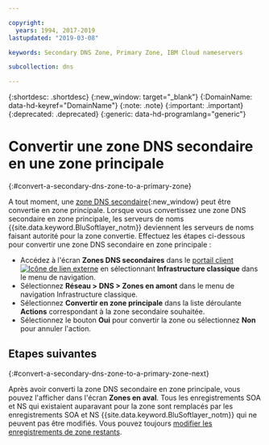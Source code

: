 ```yaml
---

copyright:
  years: 1994, 2017-2019
lastupdated: "2019-03-08"

keywords: Secondary DNS Zone, Primary Zone, IBM Cloud nameservers

subcollection: dns

---
```



{:shortdesc: .shortdesc}
{:new_window: target="_blank"}
{:DomainName: data-hd-keyref="DomainName"}
{:note: .note}
{:important: .important}
{:deprecated: .deprecated}
{:generic: data-hd-programlang="generic"}

# Convertir une zone DNS secondaire en une zone principale
{:#convert-a-secondary-dns-zone-to-a-primary-zone}

A tout moment, une [zone DNS secondaire](/docs/infrastructure/dns?topic=dns-add-a-secondary-dns-zone){:new_window} peut être convertie en zone principale. Lorsque vous convertissez une zone DNS secondaire en zone principale, les serveurs de noms {{site.data.keyword.BluSoftlayer_notm}} deviennent les serveurs de noms faisant autorité pour la zone convertie. Effectuez les étapes ci-dessous pour convertir une zone DNS secondaire en zone principale :

* Accédez à l'écran **Zones DNS secondaires** dans le [portail client ![Icône de lien externe](../../icons/launch-glyph.svg "Icône de lien externe")](https://{DomainName}/) en sélectionnant **Infrastructure classique** dans le menu de navigation. 
* Sélectionnez **Réseau > DNS > Zones en amont** dans le menu de navigation Infrastructure classique.
* Sélectionnez **Convertir en zone principale** dans la liste déroulante **Actions** correspondant à la zone secondaire souhaitée.
* Sélectionnez le bouton **Oui** pour convertir la zone ou sélectionnez **Non** pour annuler l'action.

## Etapes suivantes
{:#convert-a-secondary-dns-zone-to-a-primary-zone-next}

Après avoir converti la zone DNS secondaire en zone principale, vous pouvez l'afficher dans l'écran **Zones en aval**. Tous les enregistrements SOA et NS qui existaient auparavant pour la zone sont remplacés par les enregistrements SOA et NS {{site.data.keyword.BluSoftlayer_notm}} qui ne peuvent pas être modifiés. Vous pouvez toujours [modifier les enregistrements de zone restants](/docs/infrastructure/dns?topic=dns-edit-a-dns-zone-record).
